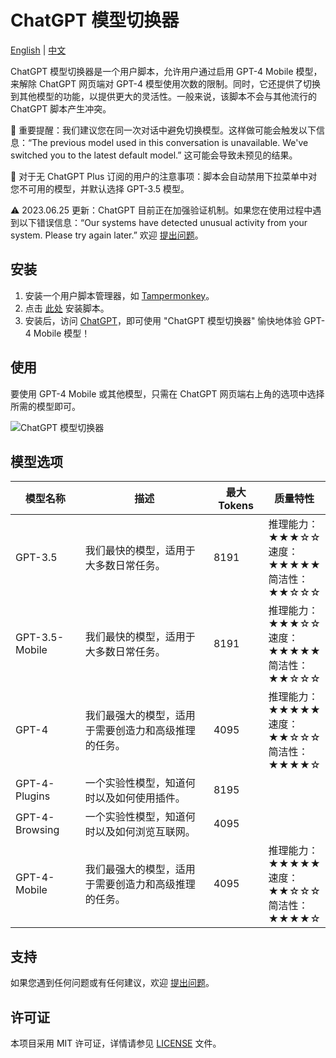 # ChatGPT 模型切换器

[English](README.md) | [中文](README_zh.md)

ChatGPT 模型切换器是一个用户脚本，允许用户通过启用 GPT-4 Mobile 模型，来解除 ChatGPT 网页端对 GPT-4 模型使用次数的限制。同时，它还提供了切换到其他模型的功能，以提供更大的灵活性。一般来说，该脚本不会与其他流行的 ChatGPT 脚本产生冲突。

🔴 重要提醒：我们建议您在同一次对话中避免切换模型。这样做可能会触发以下信息：“The previous model used in this conversation is unavailable. We've switched you to the latest default model.” 这可能会导致未预见的结果。

🔵 对于无 ChatGPT Plus 订阅的用户的注意事项：脚本会自动禁用下拉菜单中对您不可用的模型，并默认选择 GPT-3.5 模型。

⚠️ 2023.06.25 更新：ChatGPT 目前正在加强验证机制。如果您在使用过程中遇到以下错误信息：“Our systems have detected unusual activity from your system. Please try again later.” 欢迎 [提出问题](https://github.com/hydrotho/ChatGPT_Model_Switcher/issues)。

## 安装

1. 安装一个用户脚本管理器，如 [Tampermonkey](https://www.tampermonkey.net/)。
2. 点击 [此处](https://raw.githubusercontent.com/hydrotho/ChatGPT_Model_Switcher/main/chatgpt-model-switcher.user.js) 安装脚本。
3. 安装后，访问 [ChatGPT](https://chat.openai.com/)，即可使用 "ChatGPT 模型切换器" 愉快地体验 GPT-4 Mobile 模型！

## 使用

要使用 GPT-4 Mobile 或其他模型，只需在 ChatGPT 网页端右上角的选项中选择所需的模型即可。

![ChatGPT 模型切换器](https://github.com/hydrotho/ChatGPT_Model_Switcher/assets/42911474/878f6d8f-c33d-43a5-b939-0b12017d587f)

## 模型选项

| 模型名称       | 描述                                                | 最大 Tokens | 质量特性                                                          |
| -------------- | ----------------------------------------------------| ----------- | ----------------------------------------------------------------- |
| GPT-3.5        | 我们最快的模型，适用于大多数日常任务。              | 8191        | 推理能力：<br>★★★☆☆<br>速度：<br>★★★★★<br>简洁性：<br>★★☆☆☆ |
| GPT-3.5-Mobile | 我们最快的模型，适用于大多数日常任务。              | 8191        | 推理能力：<br>★★★☆☆<br>速度：<br>★★★★★<br>简洁性：<br>★★☆☆☆ |
| GPT-4          | 我们最强大的模型，适用于需要创造力和高级推理的任务。| 4095        | 推理能力：<br>★★★★★<br>速度：<br>★★☆☆☆<br>简洁性：<br>★★★★☆ |
| GPT-4-Plugins  | 一个实验性模型，知道何时以及如何使用插件。          | 8195        |                                                                   |
| GPT-4-Browsing | 一个实验性模型，知道何时以及如何浏览互联网。        | 4095        |                                                                   |
| GPT-4-Mobile   | 我们最强大的模型，适用于需要创造力和高级推理的任务。| 4095        | 推理能力：<br>★★★★★<br>速度：<br>★★☆☆☆<br>简洁性：<br>★★★★☆ |

## 支持

如果您遇到任何问题或有任何建议，欢迎 [提出问题](https://github.com/hydrotho/ChatGPT_Model_Switcher/issues)。

## 许可证

本项目采用 MIT 许可证，详情请参见 [LICENSE](LICENSE) 文件。
